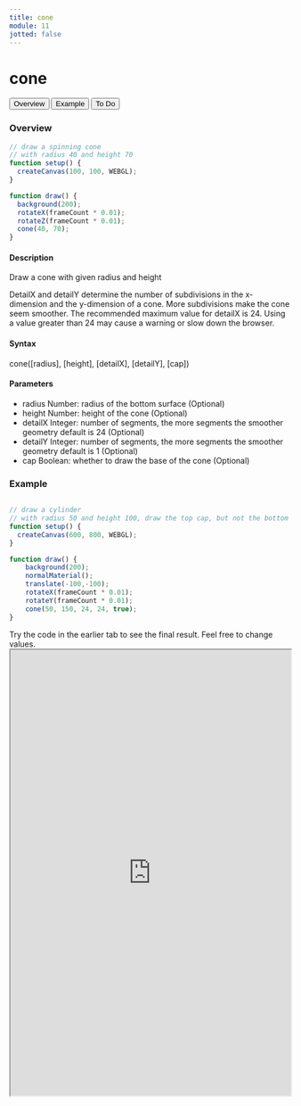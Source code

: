 ```yaml
---
title: cone
module: 11
jotted: false
---
```


# cone

<div class="tab">
  <button class="tablinks active" onclick="openTab(event, 'Overview')">Overview</button>
  <button class="tablinks" onclick="openTab(event, 'example')">Example</button>  
  <button class="tablinks" onclick="openTab(event, 'todo')">To Do</button>  
</div>

<div id="Overview" class="tabcontent" style="display:block"  >
<div class="tabhtml" markdown="1">

### Overview

```js
// draw a spinning cone
// with radius 40 and height 70
function setup() {
  createCanvas(100, 100, WEBGL);
}

function draw() {
  background(200);
  rotateX(frameCount * 0.01);
  rotateZ(frameCount * 0.01);
  cone(40, 70);
}
```

#### Description

Draw a cone with given radius and height

DetailX and detailY determine the number of subdivisions in the x-dimension and the y-dimension of a cone. More subdivisions make the cone seem smoother. The recommended maximum value for detailX is 24. Using a value greater than 24 may cause a warning or slow down the browser.

#### Syntax

cone([radius], [height], [detailX], [detailY], [cap])

#### Parameters

* radius Number: radius of the bottom surface (Optional)
* height Number: height of the cone (Optional)
* detailX Integer: number of segments, the more segments the smoother geometry default is 24 (Optional)
* detailY Integer: number of segments, the more segments the smoother geometry default is 1 (Optional)
* cap Boolean: whether to draw the base of the cone (Optional)

</div>
</div>

<div id="example" class="tabcontent" style="display:block"  >
<div class="tabhtml" markdown="1">

### Example

```js

// draw a cylinder
// with radius 50 and height 100, draw the top cap, but not the bottom cap
function setup() {
  createCanvas(600, 800, WEBGL);
}

function draw() {
    background(200);
    normalMaterial();
    translate(-100,-100);
    rotateX(frameCount * 0.01);
    rotateY(frameCount * 0.01);
    cone(50, 150, 24, 24, true);
}
```

</div>
</div>

<div id="todo" class="tabcontent">
<div class="tabhtml" markdown="1">
Try the code in the earlier tab to see the final result. Feel free to change values. 

<iframe src="https://editor.p5js.org/michaelcassens/sketches/BbldJGbhG" width="100%" height="800px"></iframe>
</div>
</div>